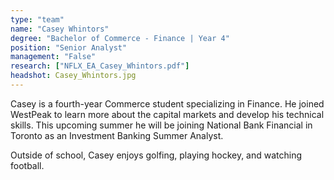 ```yaml
---
type: "team"
name: "Casey Whintors"
degree: "Bachelor of Commerce - Finance | Year 4"
position: "Senior Analyst"
management: "False"
research: ["NFLX_EA_Casey_Whintors.pdf"]
headshot: Casey_Whintors.jpg
---
```


Casey is a fourth-year Commerce student specializing in Finance. He joined WestPeak to learn more about the capital markets and develop his technical skills. This upcoming summer he will be joining National Bank Financial in Toronto as an Investment Banking Summer Analyst.

Outside of school, Casey enjoys golfing, playing hockey, and watching football.
